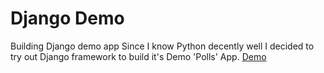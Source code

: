 # Django Demo
Building Django demo app
Since I know Python decently well I decided to try out Django framework to build it's Demo 'Polls' App. [Demo](https://docs.djangoproject.com/en/4.2/intro/tutorial01/)